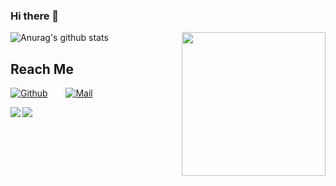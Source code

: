 ### Hi there 👋
![Anurag's github stats](https://github-readme-stats.vercel.app/api?username=xunyegege&show_icons=true&hide=["contribs","prs"])
<img align='right' src="https://media.giphy.com/media/M9gbBd9nbDrOTu1Mqx/giphy.gif" width="230">
## Reach Me
[![Github](https://img.shields.io/github/followers/xunyegege?label=Follow&style=social)](https://github.com/xunyegege)      &ensp;&ensp;&ensp;                                     [![Mail](https://img.shields.io/badge/-xunyegege@gmail.com-gray?style=flat-square&logo=gmail&logoColor=red&link=https://www.linkedin.com/in/sarthak-bharadwaj-8552b5110/)](mailto:xunyegege@gmail.com)

<div>
<a href="https://github.com/xunyegege/source">
  <img  align="left" src="https://github-readme-stats.vercel.app/api/pin/?username=anuraghazra&repo=github-readme-stats" />
</a>
<a href="https://github.com/xunyegege/source">
  <img  align="center" src="https://github-readme-stats.vercel.app/api/pin/?username=anuraghazra&repo=github-readme-stats" />
</a>
</div>

<!--
**xunyegege/xunyegege** is a ✨ _special_ ✨ repository because its `README.md` (this file) appears on your GitHub profile.

Here are some ideas to get you started:

- 🔭 I’m currently working on ...
- 🌱 I’m currently learning ...
- 👯 I’m looking to collaborate on ...
- 🤔 I’m looking for help with ...
- 💬 Ask me about ...
- 📫 How to reach me: ...
- 😄 Pronouns: ...
- ⚡ Fun fact: ...
-->
